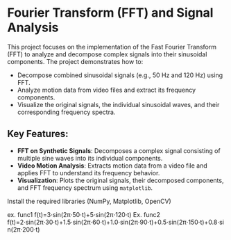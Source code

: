# Fourier Transform (FFT) and Signal Analysis

This project focuses on the implementation of the Fast Fourier Transform (FFT) to analyze and decompose complex signals into their sinusoidal components. The project demonstrates how to:
- Decompose combined sinusoidal signals (e.g., 50 Hz and 120 Hz) using FFT.
- Analyze motion data from video files and extract its frequency components.
- Visualize the original signals, the individual sinusoidal waves, and their corresponding frequency spectra.

## Key Features:
- **FFT on Synthetic Signals**: Decomposes a complex signal consisting of multiple sine waves into its individual components.
- **Video Motion Analysis**: Extracts motion data from a video file and applies FFT to understand its frequency behavior.
- **Visualization**: Plots the original signals, their decomposed components, and FFT frequency spectrum using `matplotlib`.


Install the required libraries (NumPy, Matplotlib, OpenCV)

ex. func1 f(t)=3⋅sin(2π⋅50⋅t)+5⋅sin(2π⋅120⋅t)
Ex. func2 f(t)=2⋅sin(2π⋅30⋅t)+1.5⋅sin(2π⋅60⋅t)+1.0⋅sin(2π⋅90⋅t)+0.5⋅sin(2π⋅150⋅t)+0.8⋅sin(2π⋅200⋅t)
